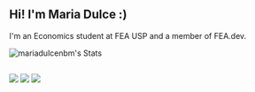 ## Hi! I'm Maria Dulce :) 

I'm an Economics student at FEA USP and a member of FEA.dev.

![mariadulcenbm's Stats](https://github-readme-stats.vercel.app/api?username=mariadulcenbm&theme=blueberry&show_icons=true&hide_border=false&count_private=true)

##

<div> 
  <a href="https://www.instagram.com/mariadulcenbm/" target="_blank"><img src="https://img.shields.io/badge/-Instagram-%23E4405F?style=for-the-badge&logo=instagram&logoColor=white" target="_blank"></a>
  <a href = "mailto:mariadulcenbm@usp.br"><img src="https://img.shields.io/badge/-Gmail-%23333?style=for-the-badge&logo=gmail&logoColor=white" target="_blank"></a>
  <a href="https://www.linkedin.com/in/maria-dulce-matos-828688241/" target="_blank"><img src="https://img.shields.io/badge/-LinkedIn-%230077B5?style=for-the-badge&logo=linkedin&logoColor=white" target="_blank"></a> 
  
</div>
